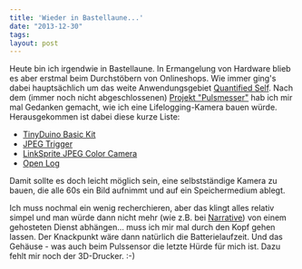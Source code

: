 ```yaml
---
title: 'Wieder in Bastellaune...'
date: "2013-12-30"
tags: 
layout: post
---
```

Heute bin ich irgendwie in Bastellaune. In Ermangelung von Hardware blieb es aber erstmal beim Durchstöbern von Onlineshops. Wie immer ging's dabei hauptsächlich um das weite Anwendungsgebiet [Quantified Self][0]. Nach dem (immer noch nicht abgeschlossenen) [Projekt "Pulsmesser"][1] hab ich mir mal Gedanken gemacht, wie ich eine Lifelogging-Kamera bauen würde. Herausgekommen ist dabei diese kurze Liste:

* [TinyDuino Basic Kit][2]
* [JPEG Trigger][3]
* [LinkSprite JPEG Color Camera][4]
* [Open Log][5]

Damit sollte es doch leicht möglich sein, eine selbstständige Kamera zu bauen, die alle 60s ein Bild aufnimmt und auf ein Speichermedium ablegt.

Ich muss nochmal ein wenig recherchieren, aber das klingt alles relativ simpel und man würde dann nicht mehr (wie z.B. bei [Narrative][7]) von einem gehosteten Dienst abhängen... muss ich mir mal durch den Kopf gehen lassen. Der Knackpunkt wäre dann natürlich die Batterielaufzeit. Und das Gehäuse - was auch beim Pulssensor die letzte Hürde für mich ist. Dazu fehlt mir noch der 3D-Drucker. :-)

[0]: /quantified-self/
[1]: /pulsfrequenz-mit-dem-arduino-aufzeichnen/
[2]: http://www.watterott.com/de/TinyDuino-Basic-Kit
[3]: http://www.watterott.com/de/JPEG-Trigger1
[4]: http://www.watterott.com/de/LinkSprite-JPEG-Color-Camera-TTL-Interface
[5]: http://www.watterott.com/de/OpenLog
[7]: http://getnarrative.com/

